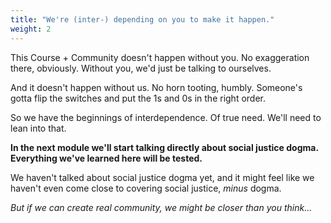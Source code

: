 ```yaml
---
title: "We're (inter-) depending on you to make it happen."
weight: 2
---
```


This Course + Community doesn't happen without you. No exaggeration there, obviously. Without you, we'd just be talking to ourselves.

And it doesn't happen without us. No horn tooting, humbly. Someone's gotta flip the switches and put the 1s and 0s in the right order.

So we have the beginnings of interdependence. Of true need. We'll need to lean into that.

**In the next module we'll start talking directly about social justice dogma. Everything we've learned here will be tested.**

We haven't talked about social justice dogma yet, and it might feel like we haven't even come close to covering social justice, _minus_ dogma.

_But if we can create real community, we might be closer than you think..._
